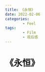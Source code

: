 ```yaml
---
title: 《永恒》
date: 2022-02-06
categories:
        - Feel
tags:
        - Film
        - 观后感
---
```


# 《永恒》
